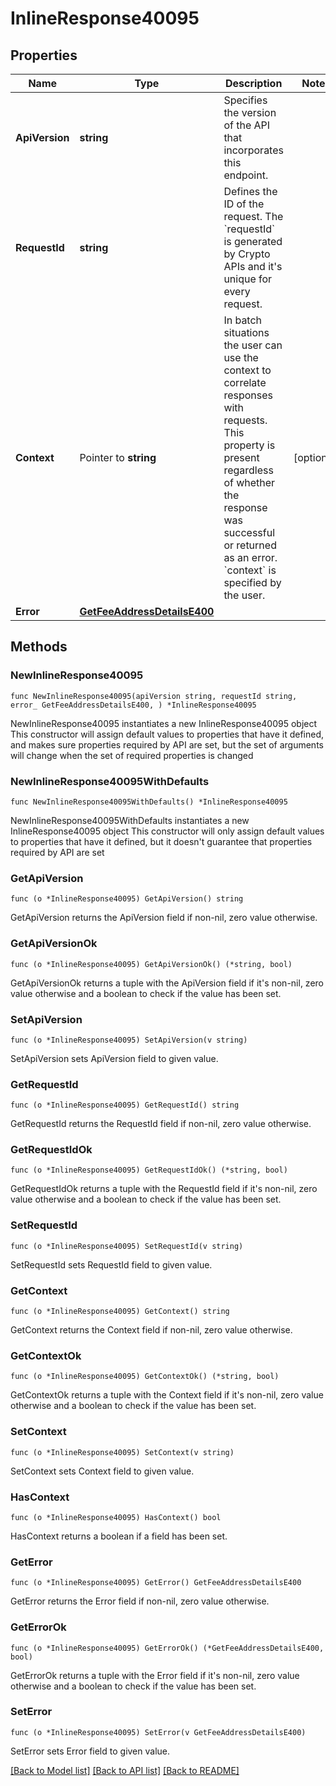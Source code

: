 # InlineResponse40095

## Properties

Name | Type | Description | Notes
------------ | ------------- | ------------- | -------------
**ApiVersion** | **string** | Specifies the version of the API that incorporates this endpoint. | 
**RequestId** | **string** | Defines the ID of the request. The &#x60;requestId&#x60; is generated by Crypto APIs and it&#39;s unique for every request. | 
**Context** | Pointer to **string** | In batch situations the user can use the context to correlate responses with requests. This property is present regardless of whether the response was successful or returned as an error. &#x60;context&#x60; is specified by the user. | [optional] 
**Error** | [**GetFeeAddressDetailsE400**](GetFeeAddressDetailsE400.md) |  | 

## Methods

### NewInlineResponse40095

`func NewInlineResponse40095(apiVersion string, requestId string, error_ GetFeeAddressDetailsE400, ) *InlineResponse40095`

NewInlineResponse40095 instantiates a new InlineResponse40095 object
This constructor will assign default values to properties that have it defined,
and makes sure properties required by API are set, but the set of arguments
will change when the set of required properties is changed

### NewInlineResponse40095WithDefaults

`func NewInlineResponse40095WithDefaults() *InlineResponse40095`

NewInlineResponse40095WithDefaults instantiates a new InlineResponse40095 object
This constructor will only assign default values to properties that have it defined,
but it doesn't guarantee that properties required by API are set

### GetApiVersion

`func (o *InlineResponse40095) GetApiVersion() string`

GetApiVersion returns the ApiVersion field if non-nil, zero value otherwise.

### GetApiVersionOk

`func (o *InlineResponse40095) GetApiVersionOk() (*string, bool)`

GetApiVersionOk returns a tuple with the ApiVersion field if it's non-nil, zero value otherwise
and a boolean to check if the value has been set.

### SetApiVersion

`func (o *InlineResponse40095) SetApiVersion(v string)`

SetApiVersion sets ApiVersion field to given value.


### GetRequestId

`func (o *InlineResponse40095) GetRequestId() string`

GetRequestId returns the RequestId field if non-nil, zero value otherwise.

### GetRequestIdOk

`func (o *InlineResponse40095) GetRequestIdOk() (*string, bool)`

GetRequestIdOk returns a tuple with the RequestId field if it's non-nil, zero value otherwise
and a boolean to check if the value has been set.

### SetRequestId

`func (o *InlineResponse40095) SetRequestId(v string)`

SetRequestId sets RequestId field to given value.


### GetContext

`func (o *InlineResponse40095) GetContext() string`

GetContext returns the Context field if non-nil, zero value otherwise.

### GetContextOk

`func (o *InlineResponse40095) GetContextOk() (*string, bool)`

GetContextOk returns a tuple with the Context field if it's non-nil, zero value otherwise
and a boolean to check if the value has been set.

### SetContext

`func (o *InlineResponse40095) SetContext(v string)`

SetContext sets Context field to given value.

### HasContext

`func (o *InlineResponse40095) HasContext() bool`

HasContext returns a boolean if a field has been set.

### GetError

`func (o *InlineResponse40095) GetError() GetFeeAddressDetailsE400`

GetError returns the Error field if non-nil, zero value otherwise.

### GetErrorOk

`func (o *InlineResponse40095) GetErrorOk() (*GetFeeAddressDetailsE400, bool)`

GetErrorOk returns a tuple with the Error field if it's non-nil, zero value otherwise
and a boolean to check if the value has been set.

### SetError

`func (o *InlineResponse40095) SetError(v GetFeeAddressDetailsE400)`

SetError sets Error field to given value.



[[Back to Model list]](../README.md#documentation-for-models) [[Back to API list]](../README.md#documentation-for-api-endpoints) [[Back to README]](../README.md)


